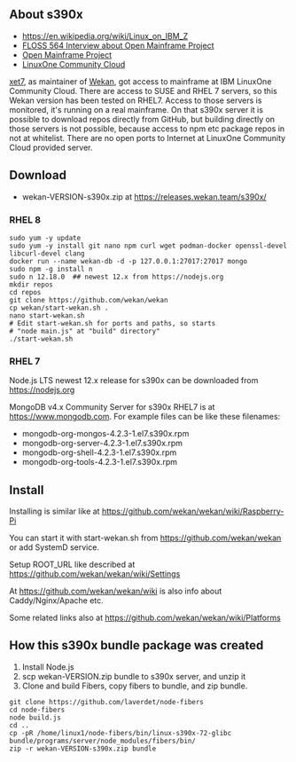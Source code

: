 ## About s390x

- https://en.wikipedia.org/wiki/Linux_on_IBM_Z
- [FLOSS 564 Interview about Open Mainframe Project](https://twit.tv/shows/floss-weekly/episodes/564?autostart=false)
- [Open Mainframe Project](https://www.openmainframeproject.org)
- [LinuxOne Community Cloud](https://developer.ibm.com/linuxone/)

[xet7](https://github.com/xet7), as maintainer of [Wekan](https://wekan.github.io), got access to mainframe at IBM LinuxOne Community Cloud. There are access to SUSE and RHEL 7 servers, so this Wekan version has been tested on RHEL7. Access to those servers is monitored, it's running on a real mainframe. On that s390x server it is possible to download repos directly from GitHub, but building directly on those servers is not possible, because access to npm etc package repos in not at whitelist. There are no open ports to Internet at LinuxOne Community Cloud provided server.

## Download

- wekan-VERSION-s390x.zip at https://releases.wekan.team/s390x/

### RHEL 8
```
sudo yum -y update
sudo yum -y install git nano npm curl wget podman-docker openssl-devel libcurl-devel clang
docker run --name wekan-db -d -p 127.0.0.1:27017:27017 mongo
sudo npm -g install n
sudo n 12.18.0  ## newest 12.x from https://nodejs.org
mkdir repos
cd repos
git clone https://github.com/wekan/wekan
cp wekan/start-wekan.sh .
nano start-wekan.sh
# Edit start-wekan.sh for ports and paths, so starts
# "node main.js" at "build" directory"
./start-wekan.sh
```

### RHEL 7

Node.js LTS newest 12.x release for s390x can be downloaded from https://nodejs.org

MongoDB v4.x Community Server for s390x RHEL7 is at https://www.mongodb.com.
For example files can be like these filenames:
- mongodb-org-mongos-4.2.3-1.el7.s390x.rpm
- mongodb-org-server-4.2.3-1.el7.s390x.rpm
- mongodb-org-shell-4.2.3-1.el7.s390x.rpm
- mongodb-org-tools-4.2.3-1.el7.s390x.rpm

## Install

Installing is similar like at https://github.com/wekan/wekan/wiki/Raspberry-Pi

You can start it with start-wekan.sh from https://github.com/wekan/wekan or add SystemD service.

Setup ROOT_URL like described at https://github.com/wekan/wekan/wiki/Settings

At https://github.com/wekan/wekan/wiki is also info about Caddy/Nginx/Apache etc.

Some related links also at https://github.com/wekan/wekan/wiki/Platforms

## How this s390x bundle package was created

1. Install Node.js
2. scp wekan-VERSION.zip bundle to s390x server, and unzip it
2. Clone and build Fibers, copy fibers to bundle, and zip bundle.
```
git clone https://github.com/laverdet/node-fibers
cd node-fibers
node build.js
cd ..
cp -pR /home/linux1/node-fibers/bin/linux-s390x-72-glibc bundle/programs/server/node_modules/fibers/bin/
zip -r wekan-VERSION-s390x.zip bundle
```
